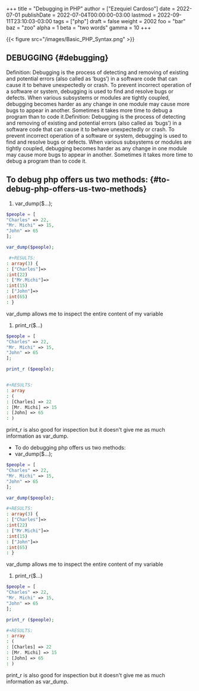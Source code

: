 +++
title = "Debugging in PHP"
author = ["Ezequiel Cardoso"]
date = 2022-07-01
publishDate = 2022-07-04T00:00:00-03:00
lastmod = 2022-09-11T23:10:03-03:00
tags = ["php"]
draft = false
weight = 2002
foo = "bar"
baz = "zoo"
alpha = 1
beta = "two words"
gamma = 10
+++

{{< figure src="/images/Basic_PHP_Syntax.png" >}}


## DEBUGGING {#debugging}

Definition: Debugging is the process of detecting and removing of existing and
potential errors (also called as ‘bugs’) in a software code that can cause it to
behave unexpectedly or crash. To prevent incorrect operation of a software or
system, debugging is used to find and resolve bugs or defects. When various
subsystems or modules are tightly coupled, debugging becomes harder as any
change in one module may cause more bugs to appear in another. Sometimes it
takes more time to debug a program than to code it.Definition: Debugging is the
process of detecting and removing of existing and potential errors (also called
as ‘bugs’) in a software code that can cause it to behave unexpectedly or crash.
To prevent incorrect operation of a software or system, debugging is used to
find and resolve bugs or defects. When various subsystems or modules are tightly
coupled, debugging becomes harder as any change in one module may cause more
bugs to appear in another. Sometimes it takes more time to debug a program than
to code it.


## To debug php offers us two methods: {#to-debug-php-offers-us-two-methods}

1.  var_dump($...);

<!--listend-->

```php
$people = [
"Charles" => 22,
"Mr. Michi" => 15,
"John" => 65
];

var_dump($people);

 #+RESULTS:
: array(3) {
: ["Charles"]=>
:int(22)
: ["Mr.Michi"]=>
:int(15)
: ["John"]=>
:int(65)
: }
```

var_dump allows me to inspect the entire content of my variable

1.  print_r($...)

<!--listend-->

```php
$people = [
"Charles" => 22,
"Mr. Michi" => 15,
"John" => 65
];

print_r ($people);


#+RESULTS:
: array
: (
: [Charles] => 22
: [Mr. Michi] => 15
: [John] => 65
: )
```

print_r is also good for inspection but it doesn't give me as much information as var_dump.

-   To do debugging php offers us two methods:
-   var_dump($...);

<!--listend-->

```php
$people = [
"Charles" => 22,
"Mr. Michi" => 15,
"John" => 65
];

var_dump($people);

#+RESULTS:
: array(3) {
: ["Charles"]=>
:int(22)
: ["Mr.Michi"]=>
:int(15)
: ["John"]=>
:int(65)
: }
```

var_dump allows me to inspect the entire content of my variable

1.  print_r($...)

<!--listend-->

```php
$people = [
"Charles" => 22,
"Mr. Michi" => 15,
"John" => 65
];

print_r ($people);

#+RESULTS:
: array
: (
: [Charles] => 22
: [Mr. Michi] => 15
: [John] => 65
: )
```

print_r is also good for inspection but it doesn't give me as much information
as var_dump.

[//]: # "Exported with love from a post written in Org mode"
[//]: # "- https://github.com/kaushalmodi/ox-hugo"
